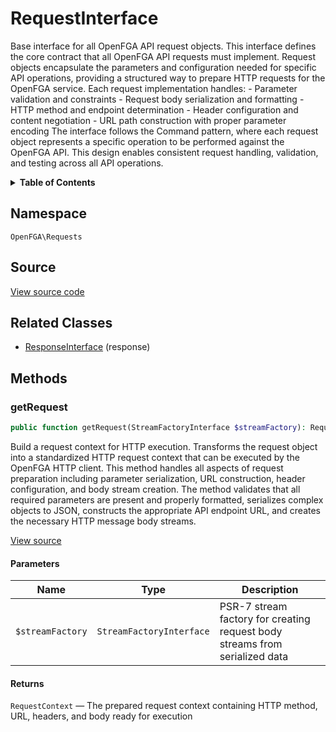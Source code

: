 # RequestInterface

Base interface for all OpenFGA API request objects. This interface defines the core contract that all OpenFGA API requests must implement. Request objects encapsulate the parameters and configuration needed for specific API operations, providing a structured way to prepare HTTP requests for the OpenFGA service. Each request implementation handles: - Parameter validation and constraints - Request body serialization and formatting - HTTP method and endpoint determination - Header configuration and content negotiation - URL path construction with proper parameter encoding The interface follows the Command pattern, where each request object represents a specific operation to be performed against the OpenFGA API. This design enables consistent request handling, validation, and testing across all API operations.

<details>
<summary><strong>Table of Contents</strong></summary>

- [Namespace](#namespace)
- [Source](#source)
- [Related Classes](#related-classes)
- [Methods](#methods)

- [`getRequest()`](#getrequest)

</details>

## Namespace

`OpenFGA\Requests`

## Source

[View source code](https://github.com/evansims/openfga-php/blob/main/src/Requests/RequestInterface.php)

## Related Classes

- [ResponseInterface](Responses/ResponseInterface.md) (response)

## Methods

### getRequest

```php
public function getRequest(StreamFactoryInterface $streamFactory): RequestContext

```

Build a request context for HTTP execution. Transforms the request object into a standardized HTTP request context that can be executed by the OpenFGA HTTP client. This method handles all aspects of request preparation including parameter serialization, URL construction, header configuration, and body stream creation. The method validates that all required parameters are present and properly formatted, serializes complex objects to JSON, constructs the appropriate API endpoint URL, and creates the necessary HTTP message body streams.

[View source](https://github.com/evansims/openfga-php/blob/main/src/Requests/RequestInterface.php#L57)

#### Parameters

| Name             | Type                     | Description                                                                 |
| ---------------- | ------------------------ | --------------------------------------------------------------------------- |
| `$streamFactory` | `StreamFactoryInterface` | PSR-7 stream factory for creating request body streams from serialized data |

#### Returns

`RequestContext` — The prepared request context containing HTTP method, URL, headers, and body ready for execution
